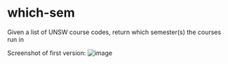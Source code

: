 # which-sem
Given a list of UNSW course codes, return which semester(s) the courses run in

Screenshot of first version:
![image](https://user-images.githubusercontent.com/8399614/28870913-820ad3f6-77c5-11e7-81a7-dfad4e0d4f87.png)
